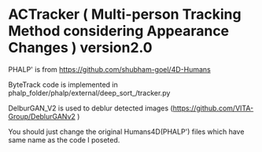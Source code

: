 # ACTracker (  Multi-person Tracking Method considering Appearance Changes ) version2.0

PHALP' is from https://github.com/shubham-goel/4D-Humans

ByteTrack code is implemented in phalp_folder/phalp/external/deep_sort_/tracker.py 

DelburGAN_V2 is used to deblur detected images (https://github.com/VITA-Group/DeblurGANv2 )

You should just change the original Humans4D(PHALP') files which have same name as the code I poseted.


